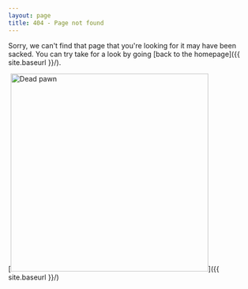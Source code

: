```yaml
---
layout: page
title: 404 - Page not found
---
```


Sorry, we can't find that page that you're looking for it may have been sacked.  You can try take for a look by going [back to the homepage]({{ site.baseurl }}/).

[<img src="{{ site.baseurl }}/images/DeadPawn.jpg" alt="Dead pawn" style="width: 400px;"/>]({{ site.baseurl }}/)

